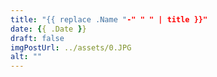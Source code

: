 ```yaml
---
title: "{{ replace .Name "-" " " | title }}"
date: {{ .Date }}
draft: false
imgPostUrl: ../assets/0.JPG
alt: ""
---
```

